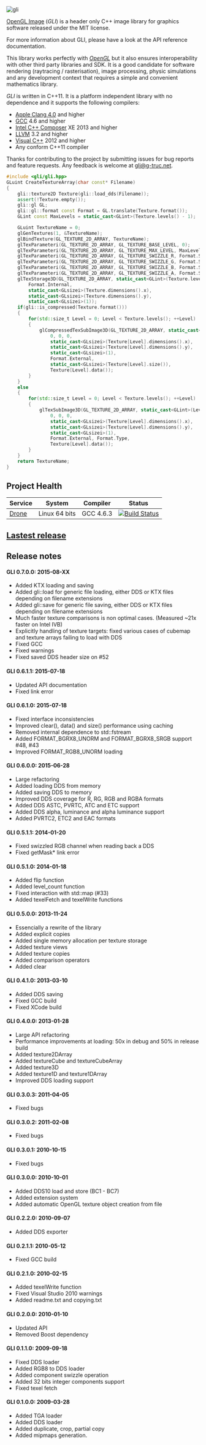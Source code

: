 ![gli](doc/logo.png)

[OpenGL Image](http://gli.g-truc.net/) (*GLI*) is a header only C++ image library for graphics software
released under the <link href="../copying.txt">MIT license</link>.

For more information about GLI, please have a look at <link href="../0.6.1/api/index.html">the API reference documentation</link>.

This library works perfectly with *[OpenGL](https://www.opengl.org)* but it also ensures interoperability with other third party libraries and SDK. It is a good candidate for software rendering (raytracing / rasterisation), image processing, physic simulations and any development context that requires a simple and convenient mathematics library.

*GLI* is written in C++11. It is a platform independent library with no dependence and it supports the following compilers:
- [Apple Clang 4.0](https://developer.apple.com/library/mac/documentation/CompilerTools/Conceptual/LLVMCompilerOverview/index.html) and higher
- [GCC](http://gcc.gnu.org/) 4.6 and higher
- [Intel C++ Composer](https://software.intel.com/en-us/intel-compilers) XE 2013 and higher
- [LLVM](http://llvm.org/) 3.2 and higher
- [Visual C++](http://www.visualstudio.com/) 2012 and higher
- Any conform C++11 compiler

Thanks for contributing to the project by <link href="https://github.com/g-truc/gli/issues">submitting issues</link> for bug reports and feature requests. Any feedback is welcome at <link href="mailto://gli@g-truc.net">gli@g-truc.net</link>.

```c++
#include <gli/gli.hpp>
GLuint CreateTextureArray(char const* Filename)
{
	gli::texture2D Texture(gli::load_dds(Filename));
	assert(!Texture.empty());
	gli::gl GL;
	gli::gl::format const Format = GL.translate(Texture.format());
	GLint const MaxLevels = static_cast<GLint>(Texture.levels() - 1);

	GLuint TextureName = 0;
	glGenTextures(1, &TextureName);
	glBindTexture(GL_TEXTURE_2D_ARRAY, TextureName);
	glTexParameteri(GL_TEXTURE_2D_ARRAY, GL_TEXTURE_BASE_LEVEL, 0);
	glTexParameteri(GL_TEXTURE_2D_ARRAY, GL_TEXTURE_MAX_LEVEL, MaxLevels);
	glTexParameteri(GL_TEXTURE_2D_ARRAY, GL_TEXTURE_SWIZZLE_R, Format.Swizzle[0]);
	glTexParameteri(GL_TEXTURE_2D_ARRAY, GL_TEXTURE_SWIZZLE_G, Format.Swizzle[1]);
	glTexParameteri(GL_TEXTURE_2D_ARRAY, GL_TEXTURE_SWIZZLE_B, Format.Swizzle[2]);
	glTexParameteri(GL_TEXTURE_2D_ARRAY, GL_TEXTURE_SWIZZLE_A, Format.Swizzle[3]);
	glTexStorage3D(GL_TEXTURE_2D_ARRAY, static_cast<GLint>(Texture.levels()),
		Format.Internal,
		static_cast<GLsizei>(Texture.dimensions().x),
		static_cast<GLsizei>(Texture.dimensions().y),
		static_cast<GLsizei>(1));
	if(gli::is_compressed(Texture.format()))
	{
		for(std::size_t Level = 0; Level < Texture.levels(); ++Level)
		{
			glCompressedTexSubImage3D(GL_TEXTURE_2D_ARRAY, static_cast<GLint>(Level),
				0, 0, 0,
				static_cast<GLsizei>(Texture[Level].dimensions().x),
				static_cast<GLsizei>(Texture[Level].dimensions().y),
				static_cast<GLsizei>(1),
				Format.External,
				static_cast<GLsizei>(Texture[Level].size()),
				Texture[Level].data());
		}
	}
	else
	{
		for(std::size_t Level = 0; Level < Texture.levels(); ++Level)
		{
			glTexSubImage3D(GL_TEXTURE_2D_ARRAY, static_cast<GLint>(Level),
				0, 0, 0,
				static_cast<GLsizei>(Texture[Level].dimensions().x),
				static_cast<GLsizei>(Texture[Level].dimensions().y),
				static_cast<GLsizei>(1),
				Format.External, Format.Type,
				Texture[Level].data());
		}
	}
	return TextureName;
}
```

## Project Health

| Service | System | Compiler | Status |
| ------- | ------ | -------- | ------ |
| [Drone](https://drone.io/github.com/g-truc/gli) | Linux 64 bits | GCC 4.6.3 | [![Build Status](https://drone.io/github.com/g-truc/gli/status.png)](https://drone.io/github.com/g-truc/gli/latest) |

## [Lastest release](https://github.com/g-truc/gli/releases/latest)

## Release notes

#### GLI 0.7.0.0: 2015-08-XX
- Added KTX loading and saving
- Added gli::load for generic file loading, either DDS or KTX files depending on filename extensions
- Added gli::save for generic file saving, either DDS or KTX files depending on filename extensions
- Much faster texture comparisons is non optimal cases. (Measured ~21x faster on Intel IVB)
- Explicitly handling of texture targets: fixed various cases of cubemap and texture arrays failing to load with DDS
- Fixed GCC
- Fixed warnings
- Fixed saved DDS header size on #52

#### GLI 0.6.1.1: 2015-07-18
- Updated API documentation
- Fixed link error

#### GLI 0.6.1.0: 2015-07-18
- Fixed interface inconsistencies
- Improved clear(), data() and size() performance using caching
- Removed internal dependence to std::fstream
- Added FORMAT_BGRX8_UNORM and FORMAT_BGRX8_SRGB support #48, #43
- Improved FORMAT_RGB8_UNORM loading

#### GLI 0.6.0.0: 2015-06-28
- Large refactoring
- Added loading DDS from memory
- Added saving DDS to memory
- Improved DDS coverage for R, RG, RGB and RGBA formats
- Added DDS ASTC, PVRTC, ATC and ETC support
- Added DDS alpha, luminance and alpha luminance support
- Added PVRTC2, ETC2 and EAC formats

#### GLI 0.5.1.1: 2014-01-20
- Fixed swizzled RGB channel when reading back a DDS
- Fixed getMask* link error

#### GLI 0.5.1.0: 2014-01-18
- Added flip function
- Added level_count function
- Fixed interaction with std::map (#33)
- Added texelFetch and texelWrite functions

#### GLI 0.5.0.0: 2013-11-24
- Essencially a rewrite of the library
- Added explicit copies
- Added single memory allocation per texture storage
- Added texture views
- Added texture copies
- Added comparison operators
- Added clear

#### GLI 0.4.1.0: 2013-03-10
- Added DDS saving
- Fixed GCC build
- Fixed XCode build

#### GLI 0.4.0.0: 2013-01-28
- Large API refactoring
- Performance improvements at loading: 50x in debug and 50% in release build
- Added texture2DArray
- Added textureCube and textureCubeArray
- Added texture3D
- Added texture1D and texture1DArray
- Improved DDS loading support

#### GLI 0.3.0.3: 2011-04-05
- Fixed bugs

#### GLI 0.3.0.2: 2011-02-08
- Fixed bugs

#### GLI 0.3.0.1: 2010-10-15
- Fixed bugs

#### GLI 0.3.0.0: 2010-10-01
- Added DDS10 load and store (BC1 - BC7)
- Added extension system
- Added automatic OpenGL texture object creation from file

#### GLI 0.2.2.0: 2010-09-07
- Added DDS exporter

#### GLI 0.2.1.1: 2010-05-12
- Fixed GCC build

#### GLI 0.2.1.0: 2010-02-15
- Added texelWrite function
- Fixed Visual Studio 2010 warnings
- Added readme.txt and copying.txt

#### GLI 0.2.0.0: 2010-01-10
- Updated API
- Removed Boost dependency

#### GLI 0.1.1.0: 2009-09-18
- Fixed DDS loader
- Added RGB8 to DDS loader
- Added component swizzle operation
- Added 32 bits integer components support
- Fixed texel fetch

#### GLI 0.1.0.0: 2009-03-28
- Added TGA loader
- Added DDS loader
- Added duplicate, crop, partial copy
- Added mipmaps generation.

